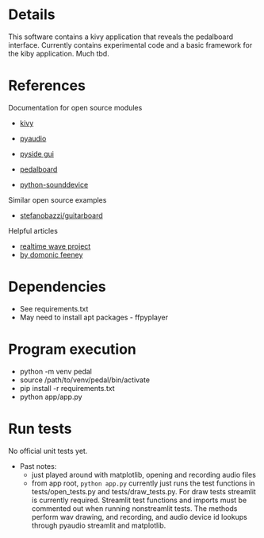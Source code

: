 # Details

This software contains a kivy application that reveals the pedalboard interface. Currently contains experimental code and a basic framework for the kiby application. Much tbd.

# References

Documentation for open source modules
- [kivy](https://kivy.org/doc/stable/)
- [pyaudio](https://people.csail.mit.edu/hubert/pyaudio/docs/)

- [pyside gui](https://pypi.org/project/PySide/#introduction)

- [pedalboard](https://spotify.github.io/pedalboard/)

- [python-sounddevice](https://readthedocs.org/projects/python-sounddevice/downloads/pdf/latest/)

Similar open source examples

- [stefanobazzi/guitarboard](https://github.com/stefanobazzi/guitarboard)

Helpful articles

- [realtime wave project](https://medium.com/geekculture/real-time-audio-wave-visualization-in-python-b1c5b96e2d39)
- [by domonic feeney](https://morioh.com/p/848d9c9a22b1)

# Dependencies

- See requirements.txt
- May need to install apt packages - ffpyplayer


# Program execution

- python -m venv pedal
- source /path/to/venv/pedal/bin/activate
- pip install -r requirements.txt
- python app/app.py

# Run tests
No official unit tests yet. 

- Past notes:
  - just played around with matplotlib, opening and recording audio files
  - from app root, `python app.py` currently just runs the test functions in tests/open_tests.py and tests/draw_tests.py. For draw tests streamlit is currently required. Streamlit test functions and imports must be commented out when running nonstreamlit tests. The methods perform wav drawing, and recording, and audio device id lookups through pyaudio streamlit and matplotlib.
